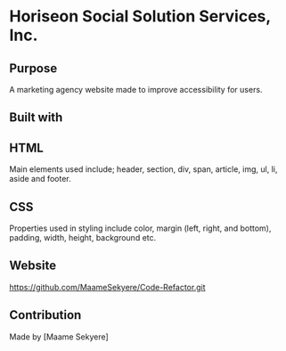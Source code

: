 # Horiseon Social Solution Services, Inc.

## Purpose
A marketing agency website made to improve accessibility for users.

## Built with
## HTML
Main elements used include; header, section, div, span, article, img, ul, li, aside and footer.

## CSS
Properties used in styling include color, margin (left, right, and bottom), padding, width, height, background etc.

## Website
https://github.com/MaameSekyere/Code-Refactor.git

## Contribution

Made by [Maame Sekyere]
